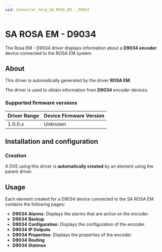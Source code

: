 ```yaml
---
uid: Connector_help_SA_ROSA_EM_-_D9034
---
```


# SA ROSA EM - D9034

The Rosa EM - D9034 driver displays information about a **D9034 encoder** device connected to the ROSA EM system.

## About

This driver is automatically generated by the driver **ROSA EM**.

The driver is used to obtain information from **D9034** encoder devices.

### Supported firmware versions

| **Driver Range** | **Device Firmware Version** |
|------------------|-----------------------------|
| 1.0.0.x          | Unknown                     |

## Installation and configuration

### Creation

A DVE using this driver is **automatically created** by an element using the parent driver.

## Usage

Each element created for a D9034 device connected to the SA ROSA EM contains the following pages:

- **D9034** **Alarms**: Displays the alarms that are active on the encoder.
- **D9034** **Backup**
- **D9034** **Configuration**: Displays the configuration of the encoder.
- **D9034** **IP Outputs**
- **D9034** **Properties**: Displays the properties of the encoder.
- **D9034** **Routing**
- **D9034** **Statmux**
